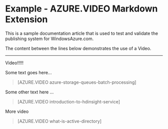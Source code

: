 ﻿<properties pageTitle="Documentation Example - Video" metaKeywords="" description="This is an example document" services="" documentationCenter="" title="Documentation Example - Video" solutions="" authors="" videoId="" scriptId="" />

# Example - AZURE.VIDEO Markdown Extension #

This is a sample documentation article that is used to test and validate the publishing system for WindowsAzure.com.

The content between the lines below demonstrates the use of a Video.


---
Video!!!!!

Some text goes here...

> [AZURE.VIDEO azure-storage-queues-batch-processing]

Some other text here ...

> [AZURE.VIDEO introduction-to-hdinsight-service]

More video

> [AZURE.VIDEO what-is-active-directory]

